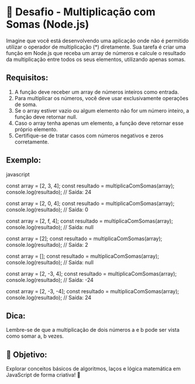 # 📌 Desafio - Multiplicação com Somas (Node.js)

Imagine que você está desenvolvendo uma aplicação onde não é permitido utilizar o operador de multiplicação (*) diretamente. Sua tarefa é criar uma função em Node.js que receba um array de números e calcule o resultado da multiplicação entre todos os seus elementos, utilizando apenas somas.

## Requisitos:
1. A função deve receber um array de números inteiros como entrada.
2. Para multiplicar os números, você deve usar exclusivamente operações de soma.
3. Se o array estiver vazio ou algum elemento não for um número inteiro, a função deve retornar null.
4. Caso o array tenha apenas um elemento, a função deve retornar esse próprio elemento.
5. Certifique-se de tratar casos com números negativos e zeros corretamente.

## Exemplo:
javascript

const array = [2, 3, 4];
const resultado = multiplicaComSomas(array);
console.log(resultado); // Saída: 24


const array = [2, 0, 4];
const resultado = multiplicaComSomas(array);
console.log(resultado); // Saída: 0


const array = [2, f, 4];
const resultado = multiplicaComSomas(array);
console.log(resultado); // Saída: null


const array = [2];
const resultado = multiplicaComSomas(array);
console.log(resultado); // Saída: 2


const array = [];
const resultado = multiplicaComSomas(array);
console.log(resultado); // Saída: null


const array = [2, -3, 4];
const resultado = multiplicaComSomas(array);
console.log(resultado); // Saída: -24


const array = [2, -3, -4];
const resultado = multiplicaComSomas(array);
console.log(resultado); // Saída: 24



## Dica:
Lembre-se de que a multiplicação de dois números a e b pode ser vista como somar a, b vezes.

## 🧠 Objetivo:
Explorar conceitos básicos de algoritmos, laços e lógica matemática em JavaScript de forma criativa! 🚀
